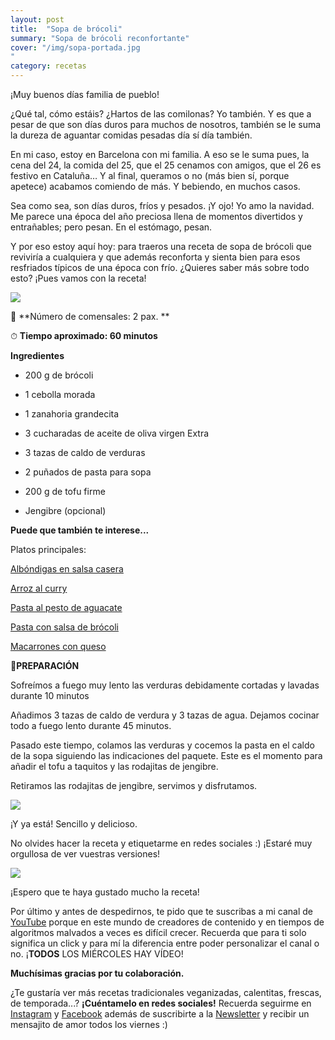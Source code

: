 ```yaml
---
layout: post 
title:  "Sopa de brócoli"
summary: "Sopa de brócoli reconfortante"
cover: "/img/sopa-portada.jpg
"
category: recetas
---
```



¡Muy buenos días familia de pueblo!


¿Qué tal, cómo estáis? ¿Hartos de las comilonas? Yo también. Y es que a pesar de que son días duros para muchos de nosotros, también se le suma la dureza de aguantar comidas pesadas día sí día también.


En mi caso, estoy en Barcelona con mi familia. A eso se le suma pues, la cena del 24, la comida del 25, que el 25 cenamos con amigos, que el 26 es festivo en Cataluña… Y al final, queramos o no (más bien sí, porque apetece) acabamos comiendo de más. Y bebiendo, en muchos casos.  


Sea como sea, son días duros, fríos y pesados. ¡Y ojo! Yo amo la navidad. Me parece una época del año preciosa llena de momentos divertidos y entrañables; pero pesan. En el estómago, pesan.


Y por eso estoy aquí hoy: para traeros una receta de sopa de brócoli que reviviría a cualquiera y que además reconforta y sienta bien para esos resfriados típicos de una época con frío. ¿Quieres saber más sobre todo esto? ¡Pues vamos con la receta!


![](/img/sopa-brocoli.JPG)




🍴  **Número de comensales:  2 pax. **

⏱ **Tiempo aproximado: 60 minutos**


**Ingredientes**



- 200 g de brócoli


- 1 cebolla morada


- 1 zanahoria grandecita


- 3 cucharadas de aceite de oliva virgen Extra


- 3 tazas de caldo de verduras


- 2 puñados de pasta para sopa


- 200 g de tofu firme 


- Jengibre (opcional)


**Puede que también te interese...**



Platos principales:


[Albóndigas en salsa casera](https://laveganadepueblo.com/recetas/2019/07/01/albondigas-en-salsa-casera/)

[Arroz al curry](https://laveganadepueblo.com/recetas/2019/06/25/Arroz-al-curry/)

[Pasta al pesto de aguacate](https://laveganadepueblo.com/recetas/2019/06/10/Pesto-Aguacate/)

[Pasta con salsa de brócoli](https://laveganadepueblo.com/recetas/2019/06/01/pasta-con-salsa-de-brocoli/)

[Macarrones con queso](https://laveganadepueblo.com/recetas/2019/06/07/Mac-and-Cheese-Vegan/)




🥣**PREPARACIÓN** 


Sofreímos a fuego muy lento las verduras debidamente cortadas y lavadas durante 10 minutos


Añadimos 3 tazas de caldo de verdura y 3 tazas de agua. Dejamos cocinar todo a fuego lento durante 45 minutos.


Pasado este tiempo, colamos las verduras y cocemos la pasta en el caldo de la sopa siguiendo las indicaciones del paquete. Este es el momento para añadir el tofu a taquitos y las rodajitas de jengibre.


Retiramos las rodajitas de jengibre, servimos y disfrutamos.

![](/img/sopa-brocoli-olla.JPG)


¡Y ya está! Sencillo y delicioso.


No olvides hacer la receta y etiquetarme en redes sociales :) ¡Estaré muy orgullosa de ver vuestras versiones! 
⠀


![](/img/sopa-brocoli-resultado.JPG)






¡Espero que te haya gustado mucho la receta!




Por último y antes de despedirnos, te pido que te suscribas a mi canal de [YouTube](https://www.youtube.com/channel/UCpwpKnkPezvXFnVyzCWadIQ) porque en este mundo de creadores de contenido y en tiempos de algoritmos malvados a veces es difícil crecer. Recuerda que para ti solo significa un click y para mí la diferencia entre poder personalizar el canal o no. ¡**TODOS** LOS MIÉRCOLES HAY VÍDEO! 



**Muchísimas gracias por tu colaboración.**



¿Te gustaría ver más recetas tradicionales veganizadas, calentitas, frescas, de temporada...? **¡Cuéntamelo en redes sociales!** Recuerda seguirme en [Instagram](https://www.instagram.com/laveganadepueblo/?hl=es) y [Facebook](https://www.facebook.com/laveganadepueblo/) además de suscribirte a la [Newsletter](https://laveganadepueblo.com/newsletter/) y recibir un mensajito de amor todos los viernes :) 
